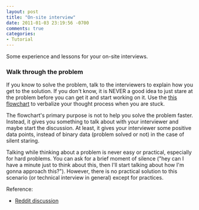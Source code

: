 ```yaml
---
layout: post
title: "On-site interview"
date: 2011-01-03 23:19:56 -0700
comments: true
categories: 
- Tutorial
---
```


Some experience and lessons for your on-site interviews.

<!--more-->

### Walk through the problem

If you know to solve the problem, talk to the interviewers to explain how you get to the solution.
If you don't know, it is NEVER a good idea to just stare at the problem before you can get it and start working on it. 
Use the [this flowchart](/download/cracking_the_coding_skills_v6.pdf) to verbalize your thought process when you are stuck.

The flowchart's primary purpose is not to help you solve the problem faster.
Instead, it gives you something to talk about with your interviewer and maybe start the discussion.
At least, it gives your interviewer some positive data points, instead of binary data (problem solved or not) in the case of silent staring.

Talking while thinking about a problem is never easy or practical, especially for hard problems.
You can ask for a brief moment of silence ("hey can I have a minute just to think about this, then I'll start talking about how I'm gonna approach this?").
However, there is no practical solution to this scenario (or technical interview in general) except for practices.

Reference:

* [Reddit discussion](https://www.reddit.com/r/cscareerquestions/comments/7159wu/how_important_is_it_to_actually_follow_the_ctci/)